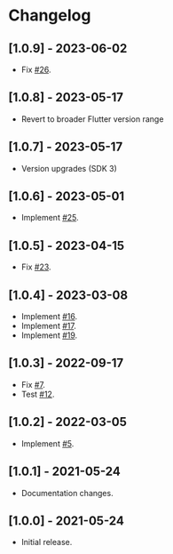 # Changelog

## [1.0.9] - 2023-06-02

* Fix [#26](https://github.com/deakjahn/crop_image/issues/26).

## [1.0.8] - 2023-05-17

* Revert to broader Flutter version range

## [1.0.7] - 2023-05-17

* Version upgrades (SDK 3)
 
## [1.0.6] - 2023-05-01

* Implement [#25](https://github.com/deakjahn/crop_image/pull/25).

## [1.0.5] - 2023-04-15

* Fix [#23](https://github.com/deakjahn/crop_image/issues/23).

## [1.0.4] - 2023-03-08

* Implement [#16](https://github.com/deakjahn/crop_image/pull/16).
* Implement [#17](https://github.com/deakjahn/crop_image/pull/17).
* Implement [#19](https://github.com/deakjahn/crop_image/pull/19).

## [1.0.3] - 2022-09-17

* Fix [#7](https://github.com/deakjahn/crop_image/issues/7).
* Test [#12](https://github.com/deakjahn/crop_image/issues/12).

## [1.0.2] - 2022-03-05

* Implement [#5](https://github.com/deakjahn/crop_image/pull/5).

## [1.0.1] - 2021-05-24

* Documentation changes.

## [1.0.0] - 2021-05-24

* Initial release.
